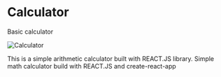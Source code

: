 # Calculator
Basic calculator 

![Calculator](https://imgur.com/Dm0imPq)

This is a simple arithmetic calculator built with REACT.JS library.
Simple math calculator build with REACT.JS and create-react-app


